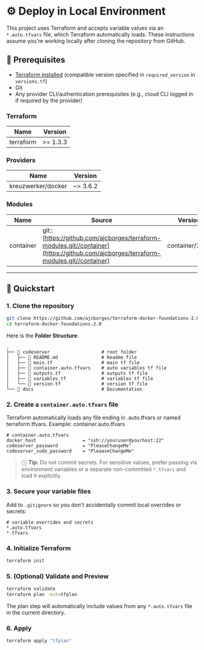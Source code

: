 # ⚙️ Deploy in Local Environment

This project uses Terraform and accepts variable values via an `*.auto.tfvars` file, which Terraform automatically loads. These instructions assume you're working locally after cloning the repository from GitHub.

## 📝 Prerequisites

- [Terraform installed](https://developer.hashicorp.com/terraform/downloads) (compatible version specified in `required_version` in `versions.tf`)
- Git
- Any provider CLI/authentication prerequisites (e.g., cloud CLI logged in if required by the provider)

### Terraform

| Name | Version |
| --- | --- |
| terraform | \>= 1.3.3 |

### Providers

| Name | Version |
| --- | --- |
| kreuzwerker/docker | ~> 3.6.2 |

### Modules

| Name | Source | Version |
| --- | --- | --- |
| container | git::[https://github.com/ajcborges/terraform-modules.git//container](https://github.com/ajcborges/terraform-modules.git//container) | container/2.0.0 |

---------

## 🚀 Quickstart

### 1. Clone the repository

```sh
git clone https://github.com/ajcborges/terraform-docker-foundations-2.0.git
cd terraform-docker-foundations-2.0
```

Here is the **Folder Structure**:

```shell
.
├── 📂 codeserver                   # root folder
│   ├── 📄 README.md                # Readme file
│   ├── 📄 main.tf                  # main tf file
│   ├── 📄 container.auto.tfvars    # auto variables tf file
│   ├── 📄 outputs.tf               # outputs tf file
│   ├── 📄 variables.tf             # variables tf file
│   └── 📄 version.tf               # version tf file
└── 📂 docs                         # Documentation 
```

### 2. Create a `container.auto.tfvars` file

Terraform automatically loads any file ending in .auto.tfvars or named terraform.tfvars. Example: container.auto.tfvars

```hcl
# container.auto.tfvars
docker_host                 = "ssh://youruser@yourhost:22"
codeserver_password         = "PleaseChangeMe"
codeserver_sudo_password    = "PleaaseChangeMe"
```

> ⓘ **Tip:** Do not commit secrets. For sensitive values, prefer passing via environment variables or a separate non-committed `*.tfvars` and load it explicitly.

### 3. Secure your variable files

Add to `.gitignore` so you don't accidentally commit local overrides or secrets:

```hcl
# variable overrides and secrets
*.auto.tfvars
*.tfvars
```

### 4. Initialize Terraform

```sh
terraform init
```

### 5. (Optional) Validate and Preview

```sh
terraform validate
terraform plan -out=tfplan
```

The plan step will automatically include values from any `*.auto.tfvars` file in the current directory.

### 6. Apply

```sh
terraform apply "tfplan"
```
